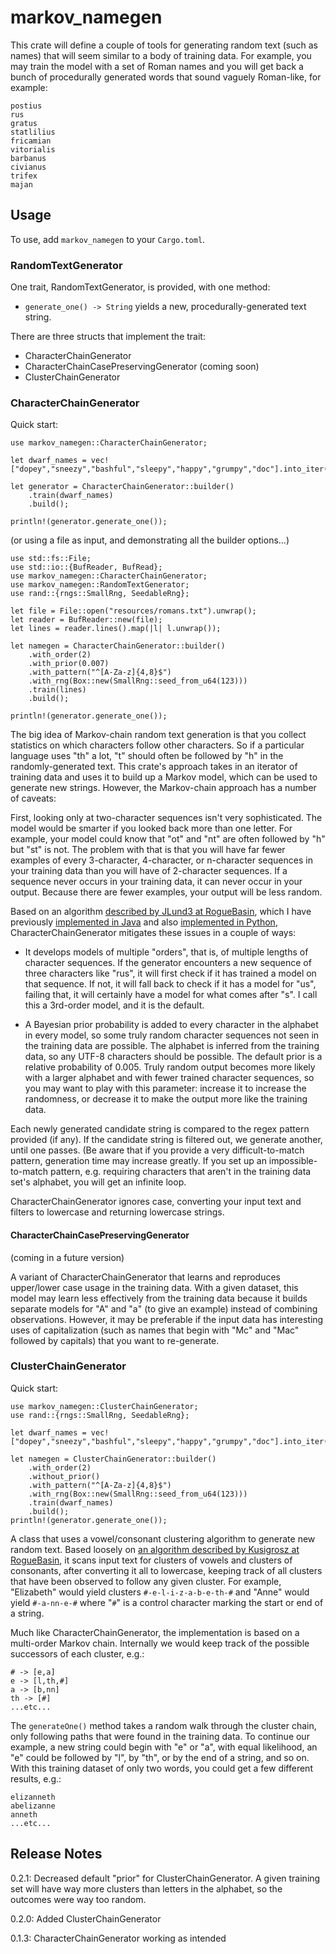 # markov_namegen

This crate will define a couple of tools for generating random text (such as names) that will seem similar to a body of training data.  For example, you may train the model with a set of Roman names and you will get back a bunch of procedurally generated words that sound vaguely Roman-like, for example:

    postius
    rus
    gratus
    statlilius
    fricamian
    vitorialis
    barbanus
    civianus
    trifex
    majan

## Usage

To use, add `markov_namegen` to your `Cargo.toml`.

### RandomTextGenerator

One trait, RandomTextGenerator, is provided, with one method:

- `generate_one() -> String` yields a new, procedurally-generated text string.

There are three structs that implement the trait:

- CharacterChainGenerator
- CharacterChainCasePreservingGenerator (coming soon)
- ClusterChainGenerator

### CharacterChainGenerator

Quick start:

    use markov_namegen::CharacterChainGenerator;

    let dwarf_names = vec!["dopey","sneezy","bashful","sleepy","happy","grumpy","doc"].into_iter();

    let generator = CharacterChainGenerator::builder()
        .train(dwarf_names)
        .build();

    println!(generator.generate_one());

(or using a file as input, and demonstrating all the builder options...)

    use std::fs::File;
    use std::io::{BufReader, BufRead};
    use markov_namegen::CharacterChainGenerator;
    use markov_namegen::RandomTextGenerator;
    use rand::{rngs::SmallRng, SeedableRng};

    let file = File::open("resources/romans.txt").unwrap();
    let reader = BufReader::new(file);
    let lines = reader.lines().map(|l| l.unwrap());

    let namegen = CharacterChainGenerator::builder()
        .with_order(2)
        .with_prior(0.007)
        .with_pattern("^[A-Za-z]{4,8}$")
        .with_rng(Box::new(SmallRng::seed_from_u64(123)))
        .train(lines)
        .build();

    println!(generator.generate_one());

The big idea of Markov-chain random text generation is that you collect statistics on which characters follow other characters.  So if a particular language uses "th" a lot, "t" should often be followed by "h" in the randomly-generated text.  This crate's approach takes in an iterator of training data and uses it to build up a Markov model, which can be used to generate new strings. However, the Markov-chain approach has a number of caveats:

First, looking only at two-character sequences isn't very sophisticated. The model would be smarter if you looked back more than one letter.  For example, your model could know that "ot" and "nt" are often followed by "h" but "st" is not. The problem with that is that you will have far fewer examples of every 3-character, 4-character, or n-character sequences in your training data than you will have of 2-character sequences.  If a sequence never occurs in your training data, it can never occur in your output.  Because there are fewer examples, your output will be less random.

Based on an algorithm [described by JLund3 at RogueBasin](http://www.roguebasin.com/index.php/Names_from_a_high_order_Markov_Process_and_a_simplified_Katz_back-off_scheme),  which I have previously [implemented in Java](https://github.com/joeclark-phd/random-text-generators) and also [implemented in Python](https://github.com/joeclark-phd/roguestate/blob/master/program/namegen.py), CharacterChainGenerator mitigates these issues in a couple of ways:

- It develops models of multiple "orders", that is, of multiple lengths of character sequences.  If the generator encounters a new sequence of three characters like "rus", it will first check if it has trained a model on that sequence.  If not, it will fall back to check if it has a model for "us", failing that, it will certainly have a model for what comes after "s".  I call this a 3rd-order model, and it is the default.

- A Bayesian prior probability is added to every character in the alphabet in every model, so some truly random character sequences not seen in the training data are possible.  The alphabet is inferred from the training data, so any UTF-8 characters should be possible.  The default prior is a relative probability of 0.005.  Truly random output becomes more likely with a larger alphabet and with fewer trained character sequences, so you may want to play with this parameter: increase it to increase the randomness, or decrease it to make the output more like the training data.

Each newly generated candidate string is compared to the regex pattern provided (if any).  If the candidate string is filtered out, we generate another, until one passes. (Be aware that if you provide a very difficult-to-match pattern, generation time may increase greatly.  If you set up an impossible-to-match pattern, e.g. requiring characters that aren't in the training data set's alphabet, you will get an infinite loop.

CharacterChainGenerator ignores case, converting your input text and filters to lowercase and returning lowercase strings.

#### CharacterChainCasePreservingGenerator

(coming in a future version)

A variant of CharacterChainGenerator that learns and reproduces upper/lower case usage in the training data.  With a given dataset, this model may learn less effectively from the training data because it builds separate models for "A" and "a" (to give an example) instead of combining observations.  However, it may be preferable if the input data has interesting uses of capitalization (such as names that begin with "Mc" and "Mac" followed by capitals) that you want to re-generate.

### ClusterChainGenerator

Quick start:

    use markov_namegen::ClusterChainGenerator;
    use rand::{rngs::SmallRng, SeedableRng};

    let dwarf_names = vec!["dopey","sneezy","bashful","sleepy","happy","grumpy","doc"].into_iter();
    
    let namegen = ClusterChainGenerator::builder()
        .with_order(2)
        .without_prior()
        .with_pattern("^[A-Za-z]{4,8}$")
        .with_rng(Box::new(SmallRng::seed_from_u64(123)))
        .train(dwarf_names)
        .build();
    println!(generator.generate_one());


A class that uses a vowel/consonant clustering algorithm to generate new random text.  Based loosely on [an algorithm described by Kusigrosz at RogueBasin](http://www.roguebasin.com/index.php/Cluster_chaining_name_generator), it scans input text for clusters of vowels and clusters of consonants, after converting it all to lowercase, keeping track of all clusters that have been observed to follow any given cluster.  For example, "Elizabeth" would yield clusters `#-e-l-i-z-a-b-e-th-#` and "Anne" would yield `#-a-nn-e-#` where "`#`" is a control character marking the start or end of a string.

Much like CharacterChainGenerator, the implementation is based on a multi-order Markov chain. Internally we would keep track of the possible successors of each cluster, e.g.:

```
# -> [e,a]
e -> [l,th,#]
a -> [b,nn]
th -> [#]
...etc...
```

The `generateOne()` method takes a random walk through the cluster chain, only following paths that were found in the training data.  To continue our example, a new string could begin with "e" or "a", with equal likelihood, an "e" could be followed by "l", by "th", or by the end of a string, and so on.  With this training dataset of only two words, you could get a few different results, e.g.:

```
elizanneth
abelizanne
anneth
...etc...
```

## Release Notes

0.2.1: Decreased default "prior" for ClusterChainGenerator.  A given training set will have way more clusters than letters in the alphabet, so the outcomes were way too random.

0.2.0: Added ClusterChainGenerator

0.1.3: CharacterChainGenerator working as intended